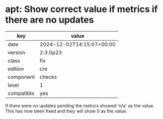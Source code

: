 [//]: # (werk v2)
# apt: Show correct value if metrics if there are no updates

key        | value
---------- | ---
date       | 2024-12-02T14:15:07+00:00
version    | 2.3.0p23
class      | fix
edition    | cre
component  | checks
level      | 1
compatible | yes

If there were no updates pending the metrics showed 'n/a' as the value.
This has now been fixed and they will show 0 as the value.
